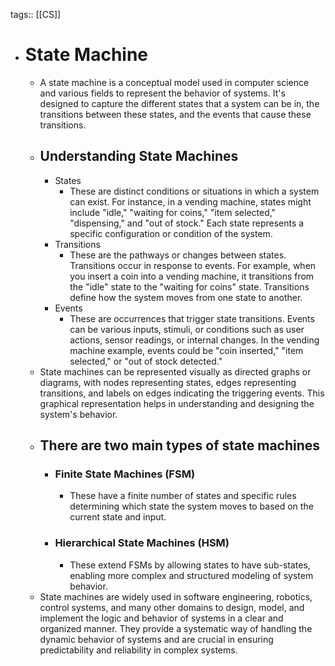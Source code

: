 tags:: [[CS]]

- # State Machine
	- A state machine is a conceptual model used in computer science and various fields to represent the behavior of systems. It's designed to capture the different states that a system can be in, the transitions between these states, and the events that cause these transitions.
	- ## Understanding State Machines
		- States
			- These are distinct conditions or situations in which a system can exist. For instance, in a vending machine, states might include "idle," "waiting for coins," "item selected," "dispensing," and "out of stock." Each state represents a specific configuration or condition of the system.
		- Transitions
			- These are the pathways or changes between states. Transitions occur in response to events. For example, when you insert a coin into a vending machine, it transitions from the "idle" state to the "waiting for coins" state. Transitions define how the system moves from one state to another.
		- Events
			- These are occurrences that trigger state transitions. Events can be various inputs, stimuli, or conditions such as user actions, sensor readings, or internal changes. In the vending machine example, events could be "coin inserted," "item selected," or "out of stock detected."
	- State machines can be represented visually as directed graphs or diagrams, with nodes representing states, edges representing transitions, and labels on edges indicating the triggering events. This graphical representation helps in understanding and designing the system's behavior.
	- ## There are two main types of state machines
		- ### Finite State Machines (FSM)
			- These have a finite number of states and specific rules determining which state the system moves to based on the current state and input.
		- ### Hierarchical State Machines (HSM)
			- These extend FSMs by allowing states to have sub-states, enabling more complex and structured modeling of system behavior.
	- State machines are widely used in software engineering, robotics, control systems, and many other domains to design, model, and implement the logic and behavior of systems in a clear and organized manner. They provide a systematic way of handling the dynamic behavior of systems and are crucial in ensuring predictability and reliability in complex systems.